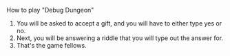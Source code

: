 How to play "Debug Dungeon"
1. You will be asked to accept a gift, and you will have to either type yes or no.
2. Next, you will be answering a riddle that you will type out the answer for.
3. That's the game fellows.
